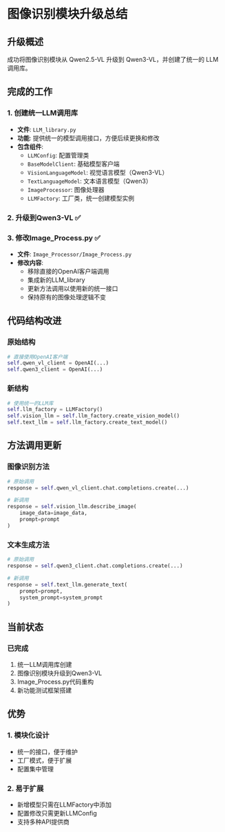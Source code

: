 # 图像识别模块升级总结

## 升级概述
成功将图像识别模块从 Qwen2.5-VL 升级到 Qwen3-VL，并创建了统一的 LLM 调用库。

## 完成的工作

### 1. 创建统一LLM调用库 
- **文件**: `LLM_library.py`
- **功能**: 提供统一的模型调用接口，方便后续更换和修改
- **包含组件**:
  - `LLMConfig`: 配置管理类
  - `BaseModelClient`: 基础模型客户端
  - `VisionLanguageModel`: 视觉语言模型（Qwen3-VL）
  - `TextLanguageModel`: 文本语言模型（Qwen3）
  - `ImageProcessor`: 图像处理器
  - `LLMFactory`: 工厂类，统一创建模型实例

### 2. 升级到Qwen3-VL ✅


### 3. 修改Image_Process.py ✅
- **文件**: `Image_Processor/Image_Process.py`
- **修改内容**:
  - 移除直接的OpenAI客户端调用
  - 集成新的LLM_library
  - 更新方法调用以使用新的统一接口
  - 保持原有的图像处理逻辑不变


## 代码结构改进

### 原始结构
```python
# 直接使用OpenAI客户端
self.qwen_vl_client = OpenAI(...)
self.qwen3_client = OpenAI(...)
```

### 新结构
```python
# 使用统一的LLM库
self.llm_factory = LLMFactory()
self.vision_llm = self.llm_factory.create_vision_model()
self.text_llm = self.llm_factory.create_text_model()
```

## 方法调用更新

### 图像识别方法
```python
# 原始调用
response = self.qwen_vl_client.chat.completions.create(...)

# 新调用
response = self.vision_llm.describe_image(
    image_data=image_data,
    prompt=prompt
)
```

### 文本生成方法
```python
# 原始调用
response = self.qwen3_client.chat.completions.create(...)

# 新调用
response = self.text_llm.generate_text(
    prompt=prompt,
    system_prompt=system_prompt
)
```

## 当前状态

### 已完成
1. 统一LLM调用库创建
2. 图像识别模块升级到Qwen3-VL
3. Image_Process.py代码重构
4. 新功能测试框架搭建


## 优势

### 1. 模块化设计
- 统一的接口，便于维护
- 工厂模式，便于扩展
- 配置集中管理

### 2. 易于扩展
- 新增模型只需在LLMFactory中添加
- 配置修改只需更新LLMConfig
- 支持多种API提供商


